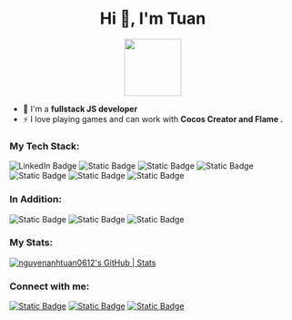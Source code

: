 <h1 align="center">Hi 👋, I'm Tuan</h1>
<div id="header" align="center">
  <img src="https://media.giphy.com/media/M9gbBd9nbDrOTu1Mqx/giphy.gif" width="100"/>
</div>

- 🌱 I'm a **fullstack JS developer**
- ⚡ I love playing games and can work with **Cocos Creator and Flame .**

<h3 align="left">My Tech Stack:</h3>
<div display="flex" align="left">
  <img src="https://img.shields.io/badge/TypeScript-light?style=for-the-badge&logo=typescript&logoColor=white&color=%233178C6" alt="LinkedIn Badge"/>
  <img alt="Static Badge" src="https://img.shields.io/badge/JavaScript-light?style=for-the-badge&logo=javascript&logoColor=white&color=%23F7DF1E">
  <img alt="Static Badge" src="https://img.shields.io/badge/Next.js-light?style=for-the-badge&logo=nextdotjs&logoColor=white&color=%23000000">
  <img alt="Static Badge" src="https://img.shields.io/badge/Nestjs-light?style=for-the-badge&logo=nestjs&logoColor=white&color=%23E0234E">
  <img alt="Static Badge" src="https://img.shields.io/badge/Node.js-light?style=for-the-badge&logo=Node.js&logoColor=white&color=%23339933">
  <img alt="Static Badge" src="https://img.shields.io/badge/PostgreSQL-light?style=for-the-badge&logo=postgresql&logoColor=white&color=%234169E1">
  <img alt="Static Badge" src="https://img.shields.io/badge/Docker-light?style=for-the-badge&logo=Docker&logoColor=white&color=%232496ED">
</div>

<h3 align="left">In Addition:</h3>
<div display="flex" align="left">
  <img alt="Static Badge" src="https://img.shields.io/badge/flutter-light?style=for-the-badge&logo=flutter&logoColor=white&color=%2302569B">
  <img alt="Static Badge" src="https://img.shields.io/badge/cocos-light?style=for-the-badge&logo=cocos&logoColor=white&color=%2355C2E1">
  <img alt="Static Badge" src="https://img.shields.io/badge/wordpress-light?style=for-the-badge&logo=wordpress&logoColor=white&color=%2321759B">
</div>

<h3 align="left">My Stats:</h3>
<div display="flex" align="left">

  [![nguyenanhtuan0612's GitHub | Stats](https://stats.quine.sh/nguyenanhtuan0612/github?theme=light)](https://quine.sh?utm_source=widgets&utm_campaign=nguyenanhtuan0612)
  
</div>

<h3 align="left">Connect with me:</h3>
<div align="left" display="flex">
  <a href="mailto:tuananhvd1998@gmail.com"> <img alt="Static Badge" src="https://img.shields.io/badge/tuananhvd1998%40gmail.com-light?style=for-the-badge&logo=gmail&logoColor=white&color=%23EA4335"></a>
 <a href="https://www.kaggle.com/tuananh612"> <img alt="Static Badge" src="https://img.shields.io/badge/tuananh612-light?style=for-the-badge&logo=Kaggle&logoColor=white&color=%2320BEFF"></a>
  <a href="#">  <img alt="Static Badge" src="https://img.shields.io/badge/%40tuan612-light?style=for-the-badge&logo=telegram&logoColor=white&color=%2326A5E4"></a>



</div>




